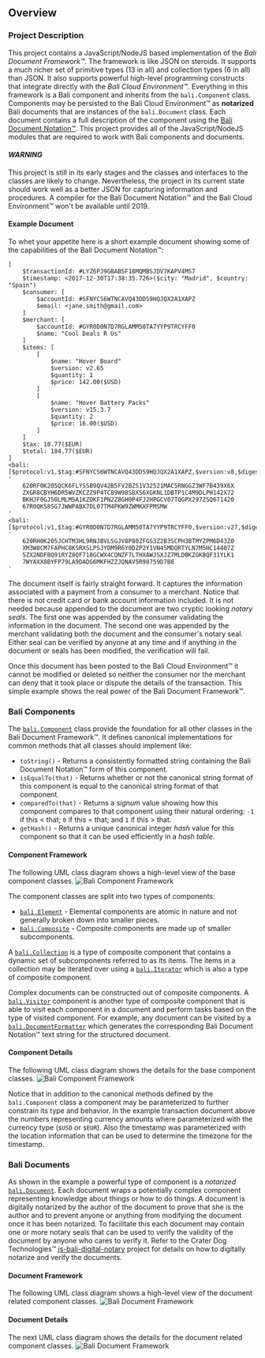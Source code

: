 ## Overview

### Project Description
This project contains a JavaScript/NodeJS based implementation of the _Bali Document Framework™_. The framework is like JSON on steroids. It supports a much richer set of primitive types (13 in all) and collection types (6 in all) than JSON. It also supports powerful high-level programming constructs that integrate directly with the _Bali Cloud Environment™_. Everything in this framework is a Bali component and inherits from the `bali.Component` class. Components may be persisted to the Bali Cloud Environment™ as **notarized** Bali documents that are instances of the `bali.Document` class. Each document contains a full description of the component using the [Bali Document Notation™](https://github.com/craterdog-bali/bali-project-documentation/wiki/The-Bali-Reference-Guide:-Part-I). This project provides all of the JavaScript/NodeJS modules that are required to work with Bali components and documents.

#### _WARNING_
This project is still in its early stages and the classes and interfaces to the classes are likely to change. Nevertheless, the project in its current state should work well as a better JSON for capturing information and procedures. A compiler for the Bali Document Notation™ and the Bali Cloud Environment™ won't be available until 2019.

#### Example Document
To whet your appetite here is a short example document showing some of the capabilities of the Bali Document Notation™:
```
[
    $transactionId: #LYZ6PJ9GBABSF18MQMBSJDV7KAPV4MS7
    $timestamp: <2017-12-30T17:38:35.726>($city: "Madrid", $country: "Spain")
    $consumer: [
        $accountId: #SFNYCS6WTNCAVQ43DDS9HQJQX2A1XAPZ
        $email: <jane.smith@gmail.com>
    ]
    $merchant: [
        $accountId: #GYR0D0N7D7RGLAMM50TA7YYP9TRCYFF0
        $name: "Cool Deals R Us"
    ]
    $items: [
        [
            $name: "Hover Board"
            $version: v2.65
            $quantity: 1
            $price: 142.00($USD)
        ]
        [
            $name: "Hover Battery Packs"
            $version: v15.3.7
            $quantity: 2
            $price: 16.00($USD)
        ]
    ]
    $tax: 10.77($EUR)
    $total: 184.77($EUR)
]
<bali:[$protocol:v1,$tag:#SFNYCS6WTNCAVQ43DDS9HQJQX2A1XAPZ,$version:v8,$digest:'CNAXRB8XF0VKXSRXR3XXL2LL5N7CRXNMKG1T4MLAT20NW8W61YZR1LGMAH71GSC89YWM0QF1LB5ZM75K5ZG8PDCTDXCHXDZTRJAL1FR']> '
    620RF0K205QCK6FLYSSB9QV42B5FV2BZS1V32521MAC5RNGGZ3WF7B439X6X
    ZXGR8CBYH6DR5WVZKCZZ9P4TC89W98S8XS6XGKNL1DBTP1C4M9DLPH142X72
    BKHJF0GJ50LMLMSA1KZDKF1PN2Z8GH0P4FJ2HPGCV07TQGPX297ZSQ671420
    67R0QK58SG7JWWPABX7DL07TM4PKW9ZWMKXFPMSMW
'
<bali:[$protocol:v1,$tag:#GYR0D0N7D7RGLAMM50TA7YYP9TRCYFF0,$version:v27,$digest:'BSHZKB0Y78APAYLDGD31HJDXQPAK5V40X8Q695QBZRAMKX9HH0LZ1720PT4RVNG2054ATQ6RTQB7DZJSNJDK7ADRZMN5TCQ969459B0']> '
    620RH0K205JCHTM3HL9RNJBVLSGJV8P80ZFGS3Z2B3SCPH3BTMYZPM6D43Z0
    XM3W8CM7FAPHC8KSRXSLPSJYDM9R6Y0DZP2Y1VN45MDQRTYLN7M5HC14407Z
    5ZX2NDFBQ91RYZ8QF718GCWX4CQNZF7LTHXAWJSXJZ7MLDBKZGKBQF31YLK1
    7WYAXX8BYFP79LA9DADG6MKFHZZJQNAV5R98759D7B8
'
```

The document itself is fairly straight forward. It captures the information associated with a payment from a consumer to a merchant. Notice that there is not credit card or bank account information included. It is not needed because appended to the document are two cryptic looking _notary seals_. The first one was appended by the consumer validating the information in the document. The second one was appended by the merchant validating both the document and the consumer's notary seal. Either seal can be verified by anyone at any time and if anything in the document or seals has been modified, the verification will fail.

Once this document has been posted to the Bali Cloud Environment™ it cannot be modified or deleted so neither the consumer nor the merchant can deny that it took place or dispute the details of the transaction. This simple example shows the real power of the Bali Document Framework™.

### Bali Components
The [`bali.Component`](https://raw.githubusercontent.com/craterdog-bali/js-bali-document-framework/master/src/abstractions/Component.js) class provide the foundation for all other classes in the Bali Document Framework™. It defines canonical implementations for common methods that all classes should implement like:
 * `toString()` - Returns a consistently formatted string containing the Bali Document Notation™ form of this component.
 * `isEqualTo(that)` - Returns whether or not the canonical string format of this component is equal to the canonical string format of that component.
 * `comparedTo(that)` - Returns a _signum_ value showing how this component compares to that component using their natural ordering: `-1` if this < that; `0` if this = that; and `1` if this > that.
 * `getHash()` - Returns a unique canonical integer _hash_ value for this component so that it can be used efficiently in a _hash table_.

#### Component Framework
The following UML class diagram shows a high-level view of the base component classes.
![Bali Component Framework](https://raw.githubusercontent.com/craterdog-bali/js-bali-document-framework/master/docs/images/Bali%20Component%20Framework.png)

The component classes are split into two types of components:
 * [`bali.Element`](https://raw.githubusercontent.com/craterdog-bali/js-bali-document-framework/master/src/abstractions/Element.js) - Elemental components are atomic in nature and not generally broken down into smaller pieces.
 * [`bali.Composite`](https://raw.githubusercontent.com/craterdog-bali/js-bali-document-framework/master/src/abstractions/Composite.js) - Composite components are made up of smaller subcomponents.
 
 A [`bali.Collection`](https://raw.githubusercontent.com/craterdog-bali/js-bali-document-framework/master/src/abstractions/Collection.js) is a type of composite component that contains a dynamic set of subcomponents referred to as its items. The items in a collection may be iterated over using a [`bali.Iterator`](https://raw.githubusercontent.com/craterdog-bali/js-bali-document-framework/master/src/composites/Iterator.js) which is also a type of composite component.
 
Complex documents can be constructed out of composite components. A [`bali.Visitor`](https://raw.githubusercontent.com/craterdog-bali/js-bali-document-framework/master/src/abstractions/Visitor.js) component is another type of composite component that is able to visit each component in a document and perform tasks based on the type of visited component. For example, any document can be visited by a [`bali.DocumentFormatter`](https://raw.githubusercontent.com/craterdog-bali/js-bali-document-framework/master/src/utilities/DocumentFormatter.js) which generates the corresponding Bali Document Notation™ text string for the structured document.

#### Component Details
The following UML class diagram shows the details for the base component classes.
![Bali Component Framework](https://raw.githubusercontent.com/craterdog-bali/js-bali-document-framework/master/docs/images/Bali%20Component%20Details.png)

Notice that in addition to the canonical methods defined by the `bali.Component` class a component may be parameterized to further constrain its type and behavior. In the example transaction document above the numbers representing currency amounts where parameterized with the currency type (`$USD` or `$EUR`). Also the timestamp was parameterized with the location information that can be used to determine the timezone for the timestamp.

### Bali Documents
As shown in the example a powerful type of component is a _notarized_  [`bali.Document`](https://raw.githubusercontent.com/craterdog-bali/js-bali-document-framework/master/src/composites/Document.js). Each document wraps a potentially complex component representing knowledge about things or how to do things. A document is digitally notarized by the author of the document to prove that she is the author and to prevent anyone or anything from modifying the document once it has been notarized. To facilitate this each document may contain one or more notary seals that can be used to verify the validity of the document by anyone who cares to verify it. Refer to the Crater Dog Technologies™ [js-bali-digital-notary](https://raw.githubusercontent.com/craterdog-bali/js-bali-digital-notary) project for details on how to digitally notarize and verify the documents.

#### Document Framework
The following UML class diagram shows a high-level view of the document related component classes.
![Bali Document Framework](https://raw.githubusercontent.com/craterdog-bali/js-bali-document-framework/master/docs/images/Bali%20Document%20Framework.png)

#### Document Details
The next UML class diagram shows the details for the document related component classes.
![Bali Document Framework](https://raw.githubusercontent.com/craterdog-bali/js-bali-document-framework/master/docs/images/Bali%20Document%20Details.png)

